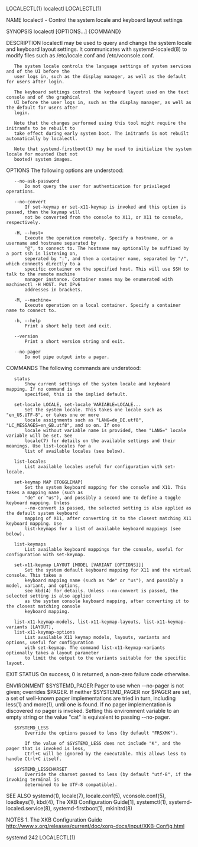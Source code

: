 LOCALECTL(1)                                   localectl                                  LOCALECTL(1)

NAME
       localectl - Control the system locale and keyboard layout settings

SYNOPSIS
       localectl [OPTIONS...] {COMMAND}

DESCRIPTION
       localectl may be used to query and change the system locale and keyboard layout settings. It
       communicates with systemd-localed(8) to modify files such as /etc/locale.conf and
       /etc/vconsole.conf.

       The system locale controls the language settings of system services and of the UI before the
       user logs in, such as the display manager, as well as the default for users after login.

       The keyboard settings control the keyboard layout used on the text console and of the graphical
       UI before the user logs in, such as the display manager, as well as the default for users after
       login.

       Note that the changes performed using this tool might require the initramfs to be rebuilt to
       take effect during early system boot. The initramfs is not rebuilt automatically by localectl.

       Note that systemd-firstboot(1) may be used to initialize the system locale for mounted (but not
       booted) system images.

OPTIONS
       The following options are understood:

       --no-ask-password
           Do not query the user for authentication for privileged operations.

       --no-convert
           If set-keymap or set-x11-keymap is invoked and this option is passed, then the keymap will
           not be converted from the console to X11, or X11 to console, respectively.

       -H, --host=
           Execute the operation remotely. Specify a hostname, or a username and hostname separated by
           "@", to connect to. The hostname may optionally be suffixed by a port ssh is listening on,
           seperated by ":", and then a container name, separated by "/", which connects directly to a
           specific container on the specified host. This will use SSH to talk to the remote machine
           manager instance. Container names may be enumerated with machinectl -H HOST. Put IPv6
           addresses in brackets.

       -M, --machine=
           Execute operation on a local container. Specify a container name to connect to.

       -h, --help
           Print a short help text and exit.

       --version
           Print a short version string and exit.

       --no-pager
           Do not pipe output into a pager.

COMMANDS
       The following commands are understood:

       status
           Show current settings of the system locale and keyboard mapping. If no command is
           specified, this is the implied default.

       set-locale LOCALE, set-locale VARIABLE=LOCALE...
           Set the system locale. This takes one locale such as "en_US.UTF-8", or takes one or more
           locale assignments such as "LANG=de_DE.utf8", "LC_MESSAGES=en_GB.utf8", and so on. If one
           locale without variable name is provided, then "LANG=" locale variable will be set. See
           locale(7) for details on the available settings and their meanings. Use list-locales for a
           list of available locales (see below).

       list-locales
           List available locales useful for configuration with set-locale.

       set-keymap MAP [TOGGLEMAP]
           Set the system keyboard mapping for the console and X11. This takes a mapping name (such as
           "de" or "us"), and possibly a second one to define a toggle keyboard mapping. Unless
           --no-convert is passed, the selected setting is also applied as the default system keyboard
           mapping of X11, after converting it to the closest matching X11 keyboard mapping. Use
           list-keymaps for a list of available keyboard mappings (see below).

       list-keymaps
           List available keyboard mappings for the console, useful for configuration with set-keymap.

       set-x11-keymap LAYOUT [MODEL [VARIANT [OPTIONS]]]
           Set the system default keyboard mapping for X11 and the virtual console. This takes a
           keyboard mapping name (such as "de" or "us"), and possibly a model, variant, and options,
           see kbd(4) for details. Unless --no-convert is passed, the selected setting is also applied
           as the system console keyboard mapping, after converting it to the closest matching console
           keyboard mapping.

       list-x11-keymap-models, list-x11-keymap-layouts, list-x11-keymap-variants [LAYOUT],
       list-x11-keymap-options
           List available X11 keymap models, layouts, variants and options, useful for configuration
           with set-keymap. The command list-x11-keymap-variants optionally takes a layout parameter
           to limit the output to the variants suitable for the specific layout.

EXIT STATUS
       On success, 0 is returned, a non-zero failure code otherwise.

ENVIRONMENT
       $SYSTEMD_PAGER
           Pager to use when --no-pager is not given; overrides $PAGER. If neither $SYSTEMD_PAGER nor
           $PAGER are set, a set of well-known pager implementations are tried in turn, including
           less(1) and more(1), until one is found. If no pager implementation is discovered no pager
           is invoked. Setting this environment variable to an empty string or the value "cat" is
           equivalent to passing --no-pager.

       $SYSTEMD_LESS
           Override the options passed to less (by default "FRSXMK").

           If the value of $SYSTEMD_LESS does not include "K", and the pager that is invoked is less,
           Ctrl+C will be ignored by the executable. This allows less to handle Ctrl+C itself.

       $SYSTEMD_LESSCHARSET
           Override the charset passed to less (by default "utf-8", if the invoking terminal is
           determined to be UTF-8 compatible).

SEE ALSO
       systemd(1), locale(7), locale.conf(5), vconsole.conf(5), loadkeys(1), kbd(4), The XKB
       Configuration Guide[1], systemctl(1), systemd-localed.service(8), systemd-firstboot(1),
       mkinitrd(8)

NOTES
        1. The XKB Configuration Guide
           http://www.x.org/releases/current/doc/xorg-docs/input/XKB-Config.html

systemd 242                                                                               LOCALECTL(1)
